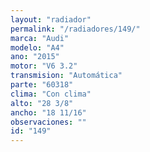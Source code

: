 ```yaml
---
layout: "radiador"
permalink: "/radiadores/149/"
marca: "Audi"
modelo: "A4"
ano: "2015"
motor: "V6 3.2"
transmision: "Automática"
parte: "60318"
clima: "Con clima"
alto: "28 3/8"
ancho: "18 11/16"
observaciones: ""
id: "149"
---
```


